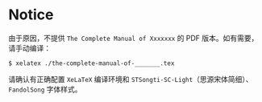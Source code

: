# Notice

由于原因，不提供 `The Complete Manual of Xxxxxxx` 的 PDF 版本。如有需要，请手动编译：

```shell
$ xelatex ./the-complete-manual-of-_______.tex
```

请确认有正确配置 `XeLaTeX` 编译环境和 `STSongti-SC-Light`（思源宋体简细）、`FandolSong` 字体样式。
